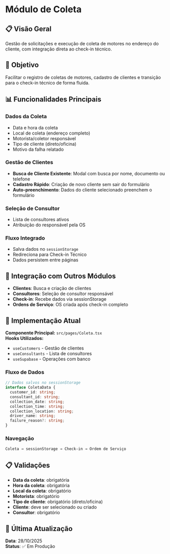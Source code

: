 # Módulo de Coleta

## 📋 Visão Geral

Gestão de solicitações e execução de coleta de motores no endereço do cliente, com integração direta ao check-in técnico.

## 🎯 Objetivo

Facilitar o registro de coletas de motores, cadastro de clientes e transição para o check-in técnico de forma fluida.

## 📊 Funcionalidades Principais

### Dados da Coleta
- Data e hora da coleta
- Local de coleta (endereço completo)
- Motorista/coletor responsável
- Tipo de cliente (direto/oficina)
- Motivo da falha relatado

### Gestão de Clientes
- **Busca de Cliente Existente**: Modal com busca por nome, documento ou telefone
- **Cadastro Rápido**: Criação de novo cliente sem sair do formulário
- **Auto-preenchimento**: Dados do cliente selecionado preenchem o formulário

### Seleção de Consultor
- Lista de consultores ativos
- Atribuição do responsável pela OS

### Fluxo Integrado
- Salva dados no `sessionStorage`
- Redireciona para Check-in Técnico
- Dados persistem entre páginas

## 🔗 Integração com Outros Módulos

- **Clientes**: Busca e criação de clientes
- **Consultores**: Seleção de consultor responsável
- **Check-in**: Recebe dados via sessionStorage
- **Ordens de Serviço**: OS criada após check-in completo

## 🧪 Implementação Atual

**Componente Principal:** `src/pages/Coleta.tsx`  
**Hooks Utilizados:**
- `useCustomers` - Gestão de clientes
- `useConsultants` - Lista de consultores
- `useSupabase` - Operações com banco

### Fluxo de Dados
```typescript
// Dados salvos no sessionStorage
interface ColetaData {
  customer_id: string;
  consultant_id: string;
  collection_date: string;
  collection_time: string;
  collection_location: string;
  driver_name: string;
  failure_reason?: string;
}
```

### Navegação
```
Coleta → sessionStorage → Check-in → Ordem de Serviço
```

## 📋 Validações

- **Data da coleta**: obrigatória
- **Hora da coleta**: obrigatória
- **Local da coleta**: obrigatório
- **Motorista**: obrigatório
- **Tipo de cliente**: obrigatório (direto/oficina)
- **Cliente**: deve ser selecionado ou criado
- **Consultor**: obrigatório

## 📅 Última Atualização

**Data**: 28/10/2025  
**Status**: ✅ Em Produção
